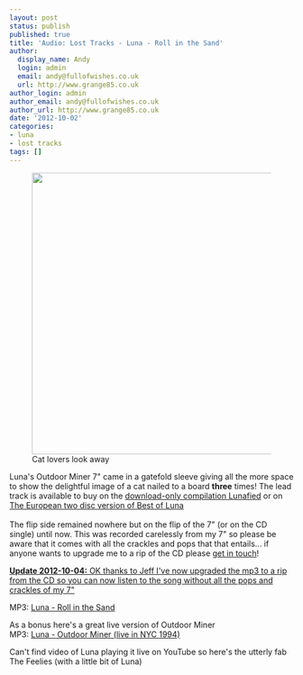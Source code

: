 ```yaml
---
layout: post
status: publish
published: true
title: 'Audio: Lost Tracks - Luna - Roll in the Sand'
author:
  display_name: Andy
  login: admin
  email: andy@fullofwishes.co.uk
  url: http://www.grange85.co.uk
author_login: admin
author_email: andy@fullofwishes.co.uk
author_url: http://www.grange85.co.uk
date: '2012-10-02'
categories:
- luna
- lost tracks
tags: []
---
```

<p><figure class="caption aligncenter" width="513"><img alt="" src="https://media.fullofwishes.co.uk/images/misc/luna-outdoorminer-500.jpg" title="Luna - Outdoor Miner" width="513" height="500" /><figcaption class="caption-text">Cat lovers look away</figcaption></figure>
Luna's Outdoor Miner 7" came in a gatefold sleeve giving all the more space to show the delightful image of a cat nailed to a board <strong>three</strong> times! The lead track is available to buy on the <a href="http://www.amazon.com/gp/product/B00122K2NA/ref=as_li_ss_tl?ie=UTF8&camp=1789&creative=390957&creativeASIN=B00122K2NA&linkCode=as2&tag=aheadfullofwi-20">download-only compilation Lunafied</a> or on <a href="http://www.amazon.co.uk/gp/product/B001MYDKVY/ref=as_li_ss_tl?ie=UTF8&camp=1634&creative=19450&creativeASIN=B001MYDKVY&linkCode=as2&tag=aheadfullofwi-21">The European two disc version of Best of Luna</a><br />
<a id="more"></a><a id="more-3378"></a><br />
The flip side remained nowhere but on the flip of the 7" (or on the CD single) until now. This was recorded carelessly from my 7" so please be aware that it comes with all the crackles and pops that that entails... if anyone wants to upgrade me to a rip of the CD please <a href="/about/">get in touch</a>!</p>
<p><ins datetime="2012-10-04T22:14:15+00:00"><strong>Update 2012-10-04:</strong> OK thanks to Jeff I've now upgraded the mp3 to a rip from the CD so you can now listen to the song without all the pops and crackles of my 7"</ins></p>
<p>MP3: <a href="https://www.box.com/s/y65xqz28xecbhkhw3l6q">Luna - Roll in the Sand</a></p>
<p>As a bonus here's a great live version of Outdoor Miner<br />
MP3: <a href="https://www.box.com/s/obclp851qzzol3vbjrrg">Luna - Outdoor Miner (live in NYC 1994)</a></p>
<p>Can't find video of Luna playing it live on YouTube so here's the utterly fab The Feelies (with a little bit of Luna)<br />
<iframe class="aligncenter" width="560" height="315" https://www.youtube-nocookie.com/embed/oYzGvf1bZkw" frameborder="0" allowfullscreen></iframe></p>
